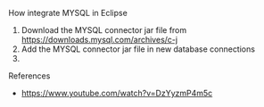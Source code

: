 How integrate MYSQL in Eclipse

1. Download the MYSQL connector jar file from https://downloads.mysql.com/archives/c-j
2. Add the MYSQL connector jar file in new database connections
3. 

References
- https://www.youtube.com/watch?v=DzYyzmP4m5c